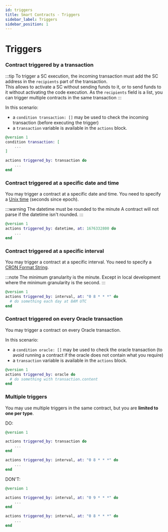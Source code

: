 ```yaml
---
id: triggers
title: Smart Contracts - Triggers
sidebar_label: Triggers
sidebar_position: 1
---
```


# Triggers
### Contract triggered by a transaction

:::tip
To trigger a SC execution, the incoming transaction must add the SC address in the `recipients` part of the transaction.  
This allows to activate a SC without sending funds to it, or to send funds to it without activating the code execution. As the `recipients` field is a list, you can trigger multiple contracts in the same transaction
:::

In this scenario:
- a `condition transaction: []` may be used to check the incoming transaction (before executing the trigger)
- a `transaction` variable is available in the `actions` block.

```elixir 
@version 1
condition transaction: [
    ...
]

actions triggered_by: transaction do
    ...
end
```

### Contract triggered at a specific date and time

You may trigger a contract at a specific date and time. You need to specify a [Unix time](https://en.wikipedia.org/wiki/Unix_time) (seconds since epoch).

:::warning The datetime must be rounded to the minute
A contract will not parse if the datetime isn't rounded.
:::

```elixir 
@version 1
actions triggered_by: datetime, at: 1676332800 do
    ...
end
```

### Contract triggered at a specific interval

You may trigger a contract at a specific interval. You need to specify a [CRON Format String](https://en.wikipedia.org/wiki/Cron).

:::note
The minimum granularity is the minute. Except in local development where the minimum granularity is the second.
:::
 

```elixir
@version 1
actions triggered_by: interval, at: "0 8 * * *" do
  # do something each day at 8AM UTC
end
```

### Contract triggered on every Oracle transaction 

You may trigger a contract on every Oracle transaction. 

In this scenario:
- a `condition oracle: []` may be used to check the oracle transaction (to avoid running a contract if the oracle does not contain what you require)
- a `transaction` variable is available in the `actions` block.

```elixir
@version 1
actions triggered_by: oracle do
  # do something with transaction.content
end
```

### Multiple triggers

You may use multiple triggers in the same contract, but you are **limited to one per type**.

DO:
```elixir
@version 1

actions triggered_by: transaction do
    ...
end

actions triggered_by: interval, at: "0 8 * * *" do
    ...
end
```

DON'T:
```elixir
@version 1

actions triggered_by: interval, at: "0 9 * * *" do
    ...
end

actions triggered_by: interval, at: "0 8 * * *" do
    ...
end
```
